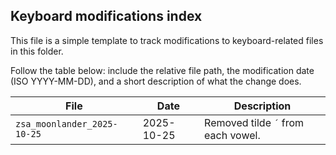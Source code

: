 ## Keyboard modifications index

This file is a simple template to track modifications to keyboard-related files in this folder.

Follow the table below: include the relative file path, the modification date (ISO YYYY-MM-DD), and a short description of what the change does.

| File | Date | Description |
|------|------|-------------|
| `zsa_moonlander_2025-10-25` | 2025-10-25 | Removed tilde `´` from each vowel. |